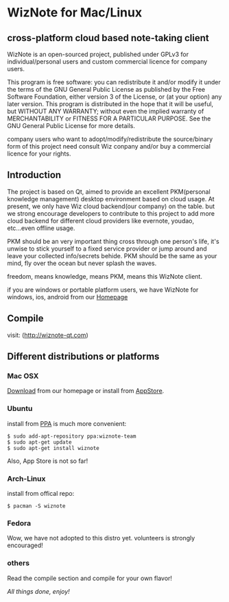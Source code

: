 # WizNote for Mac/Linux


## cross-platform cloud based note-taking client
WizNote is an open-sourced project, published under GPLv3 for individual/personal users and custom commercial licence for company users.

This program is free software: you can redistribute it and/or modify it under the terms of the GNU General Public License as published by the Free Software Foundation, either version 3 of the License, or (at your option) any later version. This program is distributed in the hope that it will be useful, but WITHOUT ANY WARRANTY; without even the implied warranty of MERCHANTABILITY or FITNESS FOR A PARTICULAR PURPOSE.  See the GNU General Public License for more details.

company users who want to adopt/modify/redistribute the source/binary form of this project need consult Wiz conpany and/or buy a commercial licence for your rights.


## Introduction

The project is based on Qt, aimed to provide an excellent PKM(personal knowledge management) desktop environment based on cloud usage. At present, we only have Wiz cloud backend(our company) on the table. but we strong encourage developers to contribute to this project to add more cloud backend for different cloud providers like evernote, youdao, etc...even offline usage.

PKM should be an very important thing cross through one person's life, it's unwise to stick yourself to a fixed service provider or jump around and leave your collected info/secrets behide. PKM should be the same as your mind, fly over the ocean but never splash the waves.

freedom, means knowledge, means PKM, means this WizNote client.

if you are windows or portable platform users, we have WizNote for windows, ios, android from our [Homepage](http://www.wiznote.com)


## Compile

visit: (http://wiznote-qt.com)

Different distributions or platforms
---

### Mac OSX

[Download](http://www.wiz.cn/wiznote-maclinux.html) from our homepage or install from [AppStore](https://itunes.apple.com/cn/app/wiznote/id863771545?l=zh&ls=1&mt=12).

### Ubuntu

install from [PPA](https://launchpad.net/~wiznote-team/+archive/ppa) is much more convenient:

    $ sudo add-apt-repository ppa:wiznote-team
    $ sudo apt-get update
    $ sudo apt-get install wiznote

Also, App Store is not so far!

### Arch-Linux

install from offical repo:

    $ pacman -S wiznote


### Fedora

Wow, we have not adopted to this distro yet. volunteers is strongly encouraged!


### others

Read the compile section and compile for your own flavor!


*All things done, enjoy!*
